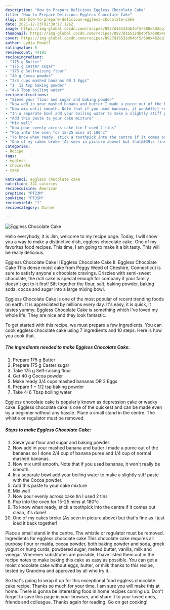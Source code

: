 ```yaml
---
description: "How to Prepare Delicious Eggless Chocolate Cake"
title: "How to Prepare Delicious Eggless Chocolate Cake"
slug: 101-how-to-prepare-delicious-eggless-chocolate-cake
date: 2021-12-23T02:38:17.126Z
image: https://img-global.cpcdn.com/recipes/8927d16532db4bf5/680x482cq70/eggless-chocolate-cake-recipe-main-photo.jpg
thumbnail: https://img-global.cpcdn.com/recipes/8927d16532db4bf5/680x482cq70/eggless-chocolate-cake-recipe-main-photo.jpg
cover: https://img-global.cpcdn.com/recipes/8927d16532db4bf5/680x482cq70/eggless-chocolate-cake-recipe-main-photo.jpg
author: Lydia Powell
ratingvalue: 5
reviewcount: 44191
recipeingredient:
- "175 g Butter"
- "175 g Caster sugar"
- "175 g Selfraising flour"
- "40 g Cocoa powder"
- "3/4 cups mashed bananas OR 3 Eggs"
- "1  12 tsp baking powder"
- "4-6 Tbsp boiling water"
recipeinstructions:
- "Sieve your flour and sugar and baking powder"
- "Now add in your mashed banana and butter I made a puree out of the bananas so I done 2/4 cup of banana puree and 1/4 cup of normal mashed bananas."
- "Now mix until smooth. Note that if you used bananas, it won&#39;t really be smooth."
- "In a separate bowl add your boiling water to make a slightly stiff paste with the Cocoa powder."
- "Add this paste to your cake mixture"
- "Mix well"
- "Now pour evenly across cake tin I used 2 tins"
- "Pop into the oven for 15-25 mins at 180°c"
- "To know when ready, stick a toothpick into the centre if it comes out clean, it&#39;s done!"
- "One of my cakes broke (As seen in picture above) but that&#39;s fine as I just iced it back together!"
categories:
- Recipe
tags:
- eggless
- chocolate
- cake

katakunci: eggless chocolate cake 
nutrition: 241 calories
recipecuisine: American
preptime: "PT23M"
cooktime: "PT35M"
recipeyield: "1"
recipecategory: Dinner

---
```



![Eggless Chocolate Cake](https://img-global.cpcdn.com/recipes/8927d16532db4bf5/680x482cq70/eggless-chocolate-cake-recipe-main-photo.jpg)

Hello everybody, it is Jim, welcome to my recipe page. Today, I will show you a way to make a distinctive dish, eggless chocolate cake. One of my favorites food recipes. This time, I am going to make it a bit tasty. This will be really delicious.

Eggless Chocolate Cake II Eggless Chocolate Cake II. Eggless Chocolate Cake This dense moist cake from Peggy Weed of Cheshire, Connecticut is sure to satisfy anyone&#39;s chocolate cravings. Drizzles with semi-sweet chocolate, the rich cake is special enough for company.if your family doesn&#39;t get to it first! Sift together the flour, salt, baking powder, baking soda, cocoa and sugar into a large mixing bowl.

Eggless Chocolate Cake is one of the most popular of recent trending foods on earth. It is appreciated by millions every day. It's easy, it is quick, it tastes yummy. Eggless Chocolate Cake is something which I've loved my whole life. They are nice and they look fantastic.


To get started with this recipe, we must prepare a few ingredients. You can cook eggless chocolate cake using 7 ingredients and 10 steps. Here is how you cook that.

<!--inarticleads1-->

##### The ingredients needed to make Eggless Chocolate Cake:

1. Prepare 175 g Butter
1. Prepare 175 g Caster sugar
1. Take 175 g Self-raising flour
1. Get 40 g Cocoa powder
1. Make ready 3/4 cups mashed bananas OR 3 Eggs
1. Prepare 1 + 1/2 tsp baking powder
1. Take 4-6 Tbsp boiling water


Eggless chocolate cake is popularly known as depression cake or wacky cake. Eggless chocolate cake is one of the quickest and can be made even by a beginner without any hassle. Place a small stand in the centre. The whistle or regulator must be removed. 

<!--inarticleads2-->

##### Steps to make Eggless Chocolate Cake:

1. Sieve your flour and sugar and baking powder
1. Now add in your mashed banana and butter I made a puree out of the bananas so I done 2/4 cup of banana puree and 1/4 cup of normal mashed bananas.
1. Now mix until smooth. Note that if you used bananas, it won&#39;t really be smooth.
1. In a separate bowl add your boiling water to make a slightly stiff paste with the Cocoa powder.
1. Add this paste to your cake mixture
1. Mix well
1. Now pour evenly across cake tin I used 2 tins
1. Pop into the oven for 15-25 mins at 180°c
1. To know when ready, stick a toothpick into the centre if it comes out clean, it&#39;s done!
1. One of my cakes broke (As seen in picture above) but that&#39;s fine as I just iced it back together!


Place a small stand in the centre. The whistle or regulator must be removed. Ingredients for eggless chocolate cake This chocolate cake requires all purpose flour or maida, cocoa powder, both baking powder and soda, greek yogurt or hung curds, powdered sugar, melted butter, vanilla, milk and vinegar. Wherever substitutes are possible, I have listed them out in the recipe notes to make baking this cake as easy as possible. You can get a moist chocolate cake without eggs, butter, or milk thanks to this recipe, tested by Grandma and approved by all who try it.. 

So that's going to wrap it up for this exceptional food eggless chocolate cake recipe. Thanks so much for your time. I am sure you will make this at home. There is gonna be interesting food in home recipes coming up. Don't forget to save this page in your browser, and share it to your loved ones, friends and colleague. Thanks again for reading. Go on get cooking!

